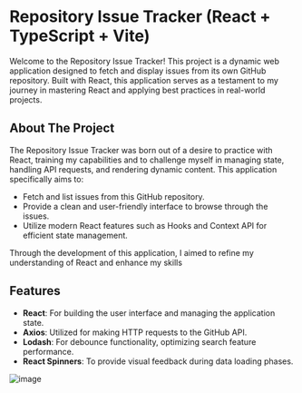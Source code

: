# Repository Issue Tracker (React + TypeScript + Vite)
Welcome to the Repository Issue Tracker! This project is a dynamic web application designed to fetch and display issues from its own GitHub repository. Built with React, this application serves as a testament to my journey in mastering React and applying best practices in real-world projects.

## About The Project
The Repository Issue Tracker was born out of a desire to practice with React, training my capabilities and to challenge myself in managing state, handling API requests, and rendering dynamic content. This application specifically aims to:

- Fetch and list issues from this GitHub repository.
- Provide a clean and user-friendly interface to browse through the issues.
- Utilize modern React features such as Hooks and Context API for efficient state management.


Through the development of this application, I aimed to refine my understanding of React and enhance my skills

## Features
*   **React**: For building the user interface and managing the application state.
*   **Axios**: Utilized for making HTTP requests to the GitHub API.
*   **Lodash**: For debounce functionality, optimizing search feature performance.
*   **React Spinners**: To provide visual feedback during data loading phases.


![image](https://github.com/MarcusMartins38/github-blog/assets/57776263/4f4bbb89-e321-4bd3-91c4-ff4f578f2079)
